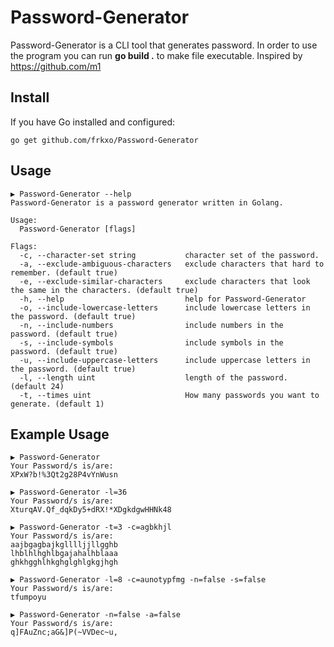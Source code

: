 # Password-Generator
Password-Generator is a CLI tool that generates password. In order to use the program you can run **go build .** to make file executable. Inspired by https://github.com/m1

## Install

If you have Go installed and configured:

```
go get github.com/frkxo/Password-Generator
```

## Usage

```
▶ Password-Generator --help
Password-Generator is a password generator written in Golang.

Usage:
  Password-Generator [flags]

Flags:
  -c, --character-set string           character set of the password.
  -a, --exclude-ambiguous-characters   exclude characters that hard to remember. (default true)
  -e, --exclude-similar-characters     exclude characters that look the same in the characters. (default true)
  -h, --help                           help for Password-Generator
  -o, --include-lowercase-letters      include lowercase letters in the password. (default true)
  -n, --include-numbers                include numbers in the password. (default true)
  -s, --include-symbols                include symbols in the password. (default true)
  -u, --include-uppercase-letters      include uppercase letters in the password. (default true)
  -l, --length uint                    length of the password. (default 24)
  -t, --times uint                     How many passwords you want to generate. (default 1)
```

## Example Usage

```
▶ Password-Generator
Your Password/s is/are:
XPxW?b!%3Qt2g28P4vYnWusn
```

```
▶ Password-Generator -l=36 
Your Password/s is/are:
XturqAV.Qf_dqkDy5+dRX!*XDgkdgwHHNk48
```

```
▶ Password-Generator -t=3 -c=agbkhjl 
Your Password/s is/are:
aajbgagbajkglllljjllgghb
lhblhlhghlbgajahalhblaaa
ghkhgghlhkghglghlgkgjhgh
```

```
▶ Password-Generator -l=8 -c=aunotypfmg -n=false -s=false
Your Password/s is/are:
tfumpoyu
```

```
▶ Password-Generator -n=false -a=false
Your Password/s is/are:
q]FAuZnc;aG&]P(~VVDec~u,
```

